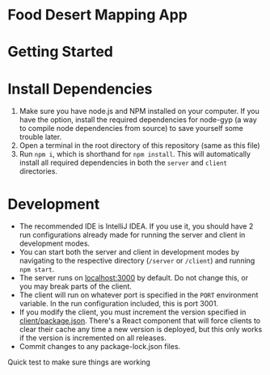# Food Desert Mapping App

Getting Started
==========

# Install Dependencies

1. Make sure you have node.js and NPM installed on your computer.  If you have the option, install the required 
dependencies for node-gyp (a way to compile node dependencies from source) to save yourself some trouble later.
2. Open a terminal in the root directory of this repository (same as this file)
3. Run `npm i`, which is shorthand for `npm install`.  This will automatically install all required dependencies in both
the `server` and `client` directories.

# Development

- The recommended IDE is IntelliJ IDEA.  If you use it, you should have 2 run configurations already made for running
the server and client in development modes.
- You can start both the server and client in development modes by navigating to the respective directory (`/server`
or `/client`) and running `npm start`.
- The server runs on [localhost:3000](http://localhost:3000) by default.  Do not change this, or you may break parts of the client.
- The client will run on whatever port is specified in the `PORT` environment variable.  In the run configuration included,
this is port 3001.
- If you modify the client, you must increment the version specified in [client/package.json](client/package.json).  There's
a React component that will force clients to clear their cache any time a new version is deployed, but this only works
if the version is incremented on all releases.
- Commit changes to any package-lock.json files.

Quick test to make sure things are working
